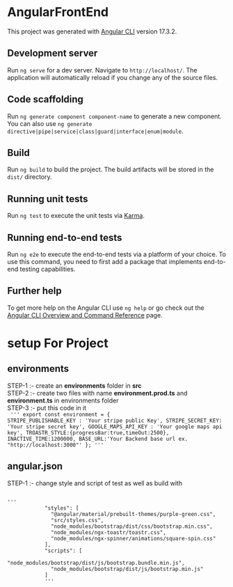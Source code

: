 # AngularFrontEnd

This project was generated with [Angular CLI](https://github.com/angular/angular-cli) version 17.3.2.

## Development server

Run `ng serve` for a dev server. Navigate to `http://localhost/`. The application will automatically reload if you change any of the source files.

## Code scaffolding

Run `ng generate component component-name` to generate a new component. You can also use `ng generate directive|pipe|service|class|guard|interface|enum|module`.

## Build

Run `ng build` to build the project. The build artifacts will be stored in the `dist/` directory.

## Running unit tests

Run `ng test` to execute the unit tests via [Karma](https://karma-runner.github.io).

## Running end-to-end tests

Run `ng e2e` to execute the end-to-end tests via a platform of your choice. To use this command, you need to first add a package that implements end-to-end testing capabilities.

## Further help

To get more help on the Angular CLI use `ng help` or go check out the [Angular CLI Overview and Command Reference](https://angular.io/cli) page.

# setup For Project

## environments

STEP-1 :- create an <b>environments</b> folder in <b>src</b> </br>
STEP-2 :- create two files with name <b>environment.prod.ts</b> and <b>environment.ts</b> in environments folder</br>
STEP-3 :- put this code in it </br>
<code>
'''
    export const environment = {
  STRIPE_PUBLISHABLE_KEY : 'Your stripe public Key',
  STRIPE_SECRET_KEY: 'Your stripe secret key',
  GOOGLE_MAPS_API_KEY : 'Your google maps api key',
  TROASTR_STYLE:{progressBar:true,timeOut:2500},
  INACTIVE_TIME:1200000,
  BASE_URL:'Your Backend base url ex. "http://localhost:3000"'
};
'''
</code>

## angular.json

STEP-1 :- change style and script of test as well as build with </br>

<code>
'''
            "styles": [
              "@angular/material/prebuilt-themes/purple-green.css",
              "src/styles.css",
              "node_modules/bootstrap/dist/css/bootstrap.min.css",
              "node_modules/ngx-toastr/toastr.css",
              "node_modules/ngx-spinner/animations/square-spin.css"
            ],
            "scripts": [
              "node_modules/bootstrap/dist/js/bootstrap.bundle.min.js",
              "node_modules/bootstrap/dist/js/bootstrap.min.js"
            ]
            '''
</code>